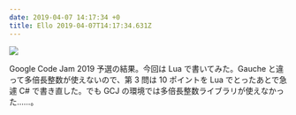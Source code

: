 ```yaml
---
date: 2019-04-07 14:17:34 +0
title: Ello 2019-04-07T14:17:34.631Z
---
```

![](//d324imu86q1bqn.cloudfront.net/uploads/asset/attachment/9327384/ello-optimized-c6271c99.jpg)

Google Code Jam 2019 予選の結果。今回は Lua で書いてみた。Gauche と違って多倍長整数が使えないので、第 3 問は 10 ポイントを Lua でとったあとで急遽 C# で書き直した。でも GCJ の環境では多倍長整数ライブラリが使えなかった……。


